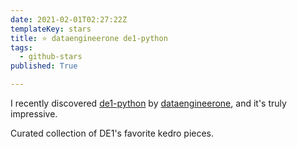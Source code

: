 ```yaml
---
date: 2021-02-01T02:27:22Z
templateKey: stars
title: ⭐ dataengineerone de1-python
tags:
  - github-stars
published: True

---
```


I recently discovered [de1-python](https://github.com/dataengineerone/de1-python) by [dataengineerone](https://github.com/dataengineerone), and it's truly impressive.

Curated collection of DE1's favorite kedro pieces.
